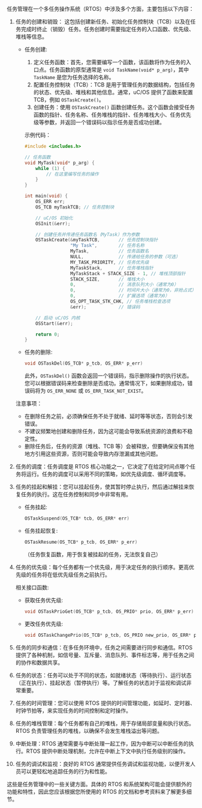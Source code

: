 任务管理在一个多任务操作系统（RTOS）中涉及多个方面，主要包括以下内容：

1. 任务的创建和销毁：
   这包括创建新任务、初始化任务控制块（TCB）以及在任务完成时终止（销毁）任务。任务创建时需要指定任务的入口函数、优先级、堆栈等信息。

   - 任务创建:

     1. 定义任务函数：首先，您需要编写一个函数，该函数将作为任务的入口点。任务函数的原型通常是 `void TaskName(void* p_arg)`，其中 `TaskName` 是您为任务选择的名称。
     2. 配置任务控制块（TCB）：TCB 是用于管理任务的数据结构，包括任务的状态、优先级、堆栈和其他信息。通常，uC/OS 提供了函数来配置 TCB，例如 `OSTaskCreate()`。
     3. 创建任务：使用 `OSTaskCreate()` 函数创建任务。这个函数会接受任务函数的指针、任务名称、任务堆栈的指针、任务堆栈大小、任务优先级等参数，并返回一个错误码以指示任务是否成功创建。

     示例代码：

     ```c
     #include <includes.h>

     // 任务函数
     void MyTask(void* p_arg) {
         while (1) {
             // 在这里编写任务的操作
         }
     }

     int main(void) {
         OS_ERR err;
         OS_TCB myTaskTCB; // 任务控制块

         // uC/OS 初始化
         OSInit(&err);

         // 创建任务并传递任务函数名（MyTask）作为参数
         OSTaskCreate(&myTaskTCB,       // 任务控制块指针
                      "My Task",        // 任务名称
                      MyTask,           // 任务函数名
                      NULL,             // 传递给任务的参数（可选）
                      MY_TASK_PRIORITY, // 任务优先级
                      MyTaskStack,      // 任务堆栈指针
                      MyTaskStack + STACK_SIZE - 1, // 堆栈顶部指针
                      STACK_SIZE,       // 堆栈大小
                      0,                // 消息队列大小（通常为0）
                      0,                // 时间片大小（通常为0，非抢占式）
                      0,                // 扩展选项（通常为0）
                      OS_OPT_TASK_STK_CHK, // 任务堆栈检查选项
                      &err);            // 错误码

         // 启动 uC/OS 内核
         OSStart(&err);

         return 0;
     }
     ```

   - 任务的删除:
     ```c
     void OSTaskDel(OS_TCB* p_tcb, OS_ERR* p_err)
     ```
     此外，`OSTaskDel()` 函数会返回一个错误码，指示删除操作的执行状态。您可以根据错误码来检查删除是否成功。通常情况下，如果删除成功，错误码将为 `OS_ERR_NONE` 或 `OS_ERR_TASK_NOT_EXIST`。

   注意事项：

   - 在删除任务之前，必须确保任务不处于就绪、延时等等状态，否则会引发错误。
   - 不建议频繁地创建和删除任务，因为这可能会导致系统资源的浪费和不稳定性。
   - 删除任务后，任务的资源（堆栈、TCB 等）会被释放，但要确保没有其他地方引用这些资源，否则可能会导致内存泄漏或其他问题。

2. 任务的调度：任务调度是 RTOS 核心功能之一，它决定了在给定时间点哪个任务将运行。任务的调度可以采用不同的策略，如优先级调度、循环调度等。

3. 任务的挂起和解挂：您可以挂起任务，使其暂时停止执行，然后通过解挂来恢复任务的执行。这在任务控制和同步中非常有用。

   - 任务挂起:
     ```c
     OSTaskSuspend(OS_TCB* tcb, OS_ERR* err)
     ```
   - 任务挂起恢复:
     ```c
     OSTaskResume(OS_TCB* p_tcb, OS_ERR* p_err)
     ```
     （任务恢复函数，用于恢复被挂起的任务，无法恢复自己）

4. 任务的优先级：每个任务都有一个优先级，用于决定任务的执行顺序。更高优先级的任务将在低优先级任务之前执行。

   相关接口函数:

   - 获取任务优先级:
     ```c
     void OSTaskPrioGet(OS_TCB* p_tcb, OS_PRIO* prio, OS_ERR* p_err)
     ```
   - 更改任务优先级:
     ```c
     void OSTaskChangePrio(OS_TCB* p_tcb, OS_PRIO new_prio, OS_ERR* p_err)
     ```

5. 任务的同步和通信：在多任务环境中，任务之间需要进行同步和通信。RTOS 提供了各种机制，如信号量、互斥量、消息队列、事件标志等，用于任务之间的协作和数据共享。

6. 任务的状态：任务可以处于不同的状态，如就绪状态（等待执行）、运行状态（正在执行）、挂起状态（暂停执行）等。了解任务的状态对于监视和调试非常重要。

7. 任务的时间管理：您可以使用 RTOS 提供的时间管理功能，如延时、定时器、时钟节拍等，来实现任务的时间控制和定时操作。

8. 任务的堆栈管理：每个任务都有自己的堆栈，用于存储局部变量和执行状态。RTOS 负责管理任务的堆栈，以确保不会发生堆栈溢出等问题。

9. 中断处理：RTOS 通常需要与中断处理一起工作，因为中断可以中断任务的执行。RTOS 提供中断处理机制，允许在中断上下文中执行任务级别的操作。

10. 任务的调试和监视：良好的 RTOS 通常提供任务调试和监视功能，以便开发人员可以更轻松地追踪任务的行为和性能。

这些是任务管理中的一些关键方面。具体的 RTOS 和系统架构可能会提供额外的功能和特性，因此您应该根据您所使用的 RTOS 的文档和参考资料来了解更多细节。
